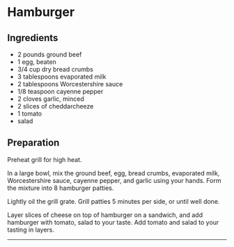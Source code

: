 # Hamburger

## Ingredients

- 2 pounds ground beef
- 1 egg, beaten
- 3/4 cup dry bread crumbs
- 3 tablespoons evaporated milk
- 2 tablespoons Worcestershire sauce
- 1/8 teaspoon cayenne pepper
- 2 cloves garlic, minced 
- 2 slices of cheddarcheeze
- 1 tomato
- salad

## Preparation

Preheat grill for high heat.

In a large bowl, mix the ground beef, egg, bread crumbs, evaporated milk, Worcestershire sauce, cayenne pepper, and garlic using your hands. Form the mixture into 8 hamburger patties.

Lightly oil the grill grate. Grill patties 5 minutes per side, or until well done.

Layer slices of cheese on top of hamburger on a sandwich, and add hamburger with tomato, salad to your taste.
Add tomato and salad to your tasting in layers.

-----
